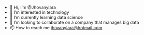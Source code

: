 - 👋 Hi, I’m @Jhovanylara
- 👀 I’m interested in technology
- 🌱 I’m currently learning data science
- 💞️ I’m looking to collaborate on a company that manages big data  
- 📫 How to reach me jhovanylara@hotmail.com

<!---
Jhovanylara/Jhovanylara is a ✨ special ✨ repository because its `README.md` (this file) appears on your GitHub profile.
You can click the Preview link to take a look at your changes.
--->

